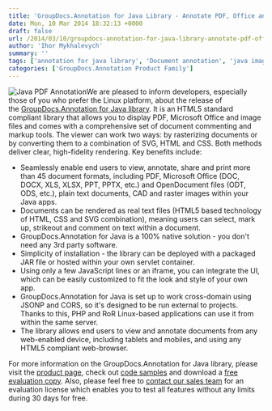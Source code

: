 ```yaml
---
title: 'GroupDocs.Annotation for Java Library - Annotate PDF, Office and Image Files within Your Java Apps'
date: Mon, 10 Mar 2014 18:32:13 +0000
draft: false
url: /2014/03/10/groupdocs-annotation-for-java-library-annotate-pdf-office-and-image-files/
author: 'Ihor Mykhalevych'
summary: ''
tags: ['annotation for java library', 'Document annotation', 'java image annotation', 'java pdf annotation', 'zArchive']
categories: ['GroupDocs.Annotation Product Family']
---
```


![Java PDF Annotation](https://blog.groupdocs.com/wp-content/uploads/sites/4/2014/03/GD_ANT_JavaIcon_1141.png "GroupDocs.Annotation_for_Java")We are pleased to inform developers, especially those of you who prefer the Linux platform, about the release of the [GroupDocs.Annotation for Java library](http://groupdocs.com/java/document-annotation-library). It is an HTML5 standard compliant library that allows you to display PDF, Microsoft Office and image files and comes with a comprehensive set of document commenting and markup tools. The viewer can work two ways: by rasterizing documents or by converting them to a combination of SVG, HTML and CSS. Both methods deliver clear, high-fidelity rendering. Key benefits include:

*   Seamlessly enable end users to view, annotate, share and print more than 45 document formats, including PDF, Microsoft Office (DOC, DOCX, XLS, XLSX, PPT, PPTX, etc.) and OpenDocument files (ODT, ODS, etc.), plain text documents, CAD and raster images within your Java apps.
*   Documents can be rendered as real text files (HTML5 based technology of HTML, CSS and SVG combination), meaning users can select, mark up, strikeout and comment on text within a document.
*   GroupDocs.Annotation for Java is a 100% native solution - you don't need any 3rd party software.
*   Simplicity of installation - the library can be deployed with a packaged JAR file or hosted within your own servlet container.
*   Using only a few JavaScript lines or an iframe, you can integrate the UI, which can be easily customized to fit the look and style of your own app.
*   GroupDocs.Annotation for Java is set up to work cross-domain using JSONP and CORS, so it's designed to be run external to projects. Thanks to this, PHP and RoR Linux-based applications can use it from within the same server.
*   The library allows end users to view and annotate documents from any web-enabled device, including tablets and mobiles, and using any HTML5 compliant web-browser.

For more information on the GroupDocs.Annotation for Java library, please visit the [product page](http://groupdocs.com/java/document-annotation-library), check out [code samples](http://groupdocs.com/Community/files/9/java-libraries/groupdocs_annotation_for_java/category1043.aspx) and download a [free evaluation copy](http://groupdocs.com/Community/files/9/java-libraries/groupdocs_annotation_for_java/category1042.aspx). Also, please feel free to [contact our sales team](http://groupdocs.com/corporate/contact-us) for an evaluation license which enables you to test all features without any limits during 30 days for free.





